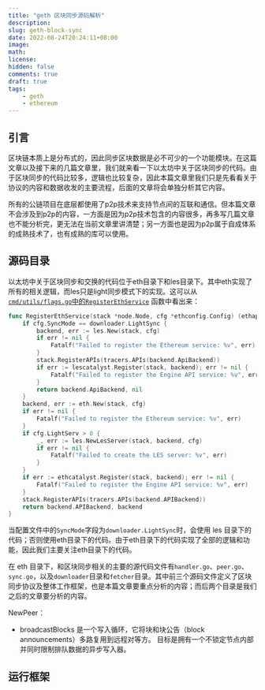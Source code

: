 ```yaml
---
title: "geth 区块同步源码解析"
description:
slug: geth-block-sync
date: 2022-08-24T20:24:11+08:00
image:
math:
license:
hidden: false
comments: true
draft: true
tags:
    - geth
    - ethereum
---
```


## 引言

区块链本质上是分布式的，因此同步区块数据是必不可少的一个功能模块。在这篇文章以及接下来的几篇文章里，我们就来看一下以太坊中关于区块同步的代码。由于区块同步的代码比较多，逻辑也比较复杂，因此本篇文章里我们只是先看看关于协议的内容和数据收发的主要流程，后面的文章将会单独分析其它内容。

所有的公链项目在底层都使用了p2p技术来支持节点间的互联和通信。但本篇文章不会涉及到p2p的内容，一方面是因为p2p技术包含的内容很多，再多写几篇文章也不能分析完，更无法在当前文章里讲清楚；另一方面也是因为p2p属于自成体系的成熟技术了，也有成熟的库可以使用。

## 源码目录

以太坊中关于区块同步和交换的代码位于eth目录下和les目录下。其中eth实现了所有的相关逻辑，而les只是light同步模式下的实现。这可以从 [`cmd/utils/flags.go`中的`RegisterEthService`](https://github.com/ethereum/go-ethereum/blob/c4a662176ec11b9d5718904ccefee753637ab377/cmd/utils/flags.go#L2004) 函数中看出来：

```go
func RegisterEthService(stack *node.Node, cfg *ethconfig.Config) (ethapi.Backend, *eth.Ethereum) {
    if cfg.SyncMode == downloader.LightSync {
        backend, err := les.New(stack, cfg)
        if err != nil {
            Fatalf("Failed to register the Ethereum service: %v", err)
        }
        stack.RegisterAPIs(tracers.APIs(backend.ApiBackend))
        if err := lescatalyst.Register(stack, backend); err != nil {
            Fatalf("Failed to register the Engine API service: %v", err)
        }
        return backend.ApiBackend, nil
    }
    backend, err := eth.New(stack, cfg)
    if err != nil {
        Fatalf("Failed to register the Ethereum service: %v", err)
    }
    if cfg.LightServ > 0 {
        _, err := les.NewLesServer(stack, backend, cfg)
        if err != nil {
            Fatalf("Failed to create the LES server: %v", err)
        }
    }
    if err := ethcatalyst.Register(stack, backend); err != nil {
        Fatalf("Failed to register the Engine API service: %v", err)
    }
    stack.RegisterAPIs(tracers.APIs(backend.APIBackend))
    return backend.APIBackend, backend
}
```

当配置文件中的`SyncMode`字段为`downloader.LightSync`时，会使用 les 目录下的代码；否则使用eth目录下的代码。由于eth目录下的代码实现了全部的逻辑和功能，因此我们主要关注eth目录下的代码。

在 eth 目录下，和区块同步相关的主要的源代码文件有`handler.go`、`peer.go`、`sync.go`，以及`downloader`目录和`fetcher`目录。其中前三个源码文件定义了区块同步协议及整体工作框架，也是本篇文章要重点分析的内容；而后两个目录是我们之后的文章要分析的内容。

NewPeer：

- broadcastBlocks 是一个写入循环，它将块和块公告（block announcements）多路复用到远程对等方。 目标是拥有一个不锁定节点内部并同时限制排队数据的异步写入器。
## 运行框架

[^1]: 参考文章：[https://yangzhe.me/2019/04/14/ethereum-protocol/](https://yangzhe.me/2019/04/14/ethereum-protocol/)
